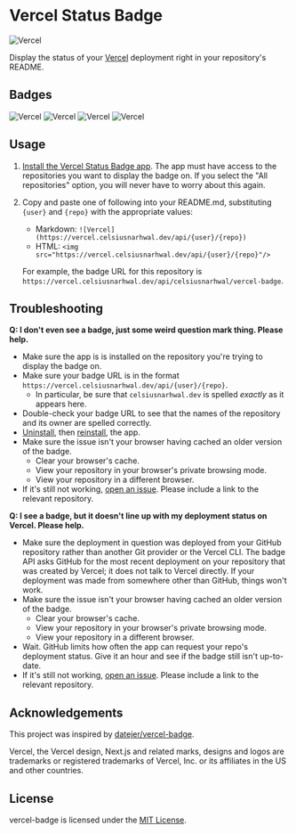 # Vercel Status Badge

![Vercel](https://vercel.celsiusnarhwal.dev/api/celsiusnarhwal/vercel-badge)

Display the status of your [Vercel](https://vercel.com) deployment right in your repository's README.

## Badges

![Vercel](https://vercel.celsiusnarhwal.dev/api/ready) ![Vercel](https://vercel.celsiusnarhwal.dev/api/building)
![Vercel](https://vercel.celsiusnarhwal.dev/api/error) ![Vercel](https://vercel.celsiusnarhwal.dev/api/canceled)

## Usage

1. [Install the Vercel Status Badge app](https://vercel.celsiusnarhwal.dev). The app must have access to the
   repositories
   you want to display the badge on. If you select the "All repositories" option, you will never have to worry about
   this
   again.
2. Copy and paste one of following into your README.md, substituting `{user}` and `{repo}` with the appropriate values:
    - Markdown: `![Vercel](https://vercel.celsiusnarhwal.dev/api/{user}/{repo})`
    - HTML: `<img src="https://vercel.celsiusnarhwal.dev/api/{user}/{repo}"/>`
    
    For example, the badge URL for this repository is `https://vercel.celsiusnarhwal.dev/api/celsiusnarhwal/vercel-badge`.

## Troubleshooting

**Q: I don't even see a badge, just some weird question mark thing. Please help.**

- Make sure the app is is installed on the repository you're trying to display the badge on.
- Make sure your badge URL is in the format `https://vercel.celsiusnarhwal.dev/api/{user}/{repo}`.
    - In particular, be sure that `celsiusnarhwal.dev` is spelled *exactly* as it appears here.
- Double-check your badge URL to see that the names of the repository and its owner are spelled correctly.
- [Uninstall](https://github.com/settings/installations), then [reinstall](https://vercel.celsiusnarhwal.dev/install),
  the app.
- Make sure the issue isn't your browser having cached an older version of the badge.
    - Clear your browser's cache.
    - View your repository in your browser's private browsing mode.
    - View your repository in a different browser.
- If it's still not working, [open an issue](/issues/new). Please include a link to the relevant repository.

**Q: I see a badge, but it doesn't line up with my deployment status on Vercel. Please help.**

- Make sure the deployment in question was deployed from your GitHub repository rather than another Git provider or
  the Vercel CLI. The badge API asks GitHub for the most recent deployment on your repository that was created by
  Vercel;
  it does not talk to Vercel directly. If your deployment was made from somewhere other than GitHub, things won't work.
- Make sure the issue isn't your browser having cached an older version of the badge.
    - Clear your browser's cache.
    - View your repository in your browser's private browsing mode.
    - View your repository in a different browser.
- Wait. GitHub limits how often the app can request your repo's deployment status. Give it an hour and see if the badge
  still isn't up-to-date.
- If it's still not working, [open an issue](/issues/new). Please include a link to the relevant repository.

## Acknowledgements

This project was inspired by [datejer/vercel-badge](https://github.com/datejer/vercel-badge).

Vercel, the Vercel design, Next.js and related marks, designs and logos are trademarks or registered trademarks of
Vercel, Inc. or its affiliates in the US and other countries.

## License

vercel-badge is licensed under the [MIT License](/LICENSE.md).
